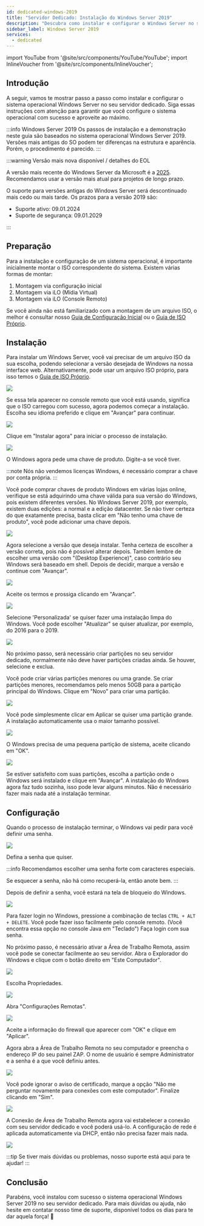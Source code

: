 ```yaml
---
id: dedicated-windows-2019
title: "Servidor Dedicado: Instalação do Windows Server 2019"
description: "Descubra como instalar e configurar o Windows Server no seu servidor dedicado para desempenho e segurança ideais → Saiba mais agora"
sidebar_label: Windows Server 2019
services:
  - dedicated
---
```


import YouTube from '@site/src/components/YouTube/YouTube';
import InlineVoucher from '@site/src/components/InlineVoucher';

## Introdução
A seguir, vamos te mostrar passo a passo como instalar e configurar o sistema operacional Windows Server no seu servidor dedicado. Siga essas instruções com atenção para garantir que você configure o sistema operacional com sucesso e aproveite ao máximo.

:::info Windows Server 2019
Os passos de instalação e a demonstração neste guia são baseados no sistema operacional Windows Server 2019. Versões mais antigas do SO podem ter diferenças na estrutura e aparência. Porém, o procedimento é parecido.
:::

:::warning Versão mais nova disponível / detalhes do EOL

A versão mais recente do Windows Server da Microsoft é a [2025](dedicated-windows.md). Recomendamos usar a versão mais atual para projetos de longo prazo.

O suporte para versões antigas do Windows Server será descontinuado mais cedo ou mais tarde. Os prazos para a versão 2019 são:

- Suporte ativo: 09.01.2024
- Suporte de segurança: 09.01.2029

:::

<InlineVoucher />

## Preparação
Para a instalação e configuração de um sistema operacional, é importante inicialmente montar o ISO correspondente do sistema. Existem várias formas de montar:

1. Montagem via configuração inicial
2. Montagem via iLO (Mídia Virtual)
3. Montagem via iLO (Console Remoto)

Se você ainda não está familiarizado com a montagem de um arquivo ISO, o melhor é consultar nosso [Guia de Configuração Inicial](dedicated-setup.md) ou o [Guia de ISO Próprio](dedicated-iso.md).



## Instalação
Para instalar um Windows Server, você vai precisar de um arquivo ISO da sua escolha, podendo selecionar a versão desejada de Windows na nossa interface web. Alternativamente, pode usar um arquivo ISO próprio, para isso temos o [Guia de ISO Próprio](dedicated-iso.md).

![](https://screensaver01.zap-hosting.com/index.php/s/DDNsa9zjbXng9Z6/preview)

Se essa tela aparecer no console remoto que você está usando, significa que o ISO carregou com sucesso, agora podemos começar a instalação.
Escolha seu idioma preferido e clique em "Avançar" para continuar.

![](https://screensaver01.zap-hosting.com/index.php/s/iyjwCCSmjPqiDMt/preview)

Clique em "Instalar agora" para iniciar o processo de instalação.

![](https://screensaver01.zap-hosting.com/index.php/s/y8rXwXfrnRRD9fZ/preview)

O Windows agora pede uma chave de produto. Digite-a se você tiver.

:::note
Nós não vendemos licenças Windows, é necessário comprar a chave por conta própria.
:::

Você pode comprar chaves de produto Windows em várias lojas online, verifique se está adquirindo uma chave válida para sua versão do Windows, pois existem diferentes versões.
No Windows Server 2019, por exemplo, existem duas edições: a normal e a edição datacenter.
Se não tiver certeza do que exatamente precisa, basta clicar em "Não tenho uma chave de produto", você pode adicionar uma chave depois.

![](https://screensaver01.zap-hosting.com/index.php/s/jH5dYQBq7FtT2SL/preview)

Agora selecione a versão que deseja instalar.
Tenha certeza de escolher a versão correta, pois não é possível alterar depois.
Também lembre de escolher uma versão com "(Desktop Experience)", caso contrário seu Windows será baseado em shell.
Depois de decidir, marque a versão e continue com "Avançar".

![](https://screensaver01.zap-hosting.com/index.php/s/9GRPiS3JpFPyJYk/preview)

Aceite os termos e prossiga clicando em "Avançar".

![](https://screensaver01.zap-hosting.com/index.php/s/Bbfj7R2RdkNkMzq/preview)

Selecione 'Personalizada' se quiser fazer uma instalação limpa do Windows. Você pode escolher "Atualizar" se quiser atualizar, por exemplo, do 2016 para o 2019.

![](https://screensaver01.zap-hosting.com/index.php/s/8zkx8grPTCSgprQ/preview)

No próximo passo, será necessário criar partições no seu servidor dedicado, normalmente não deve haver partições criadas ainda. Se houver, selecione e exclua.

Você pode criar várias partições menores ou uma grande. Se criar partições menores, recomendamos pelo menos 50GB para a partição principal do Windows.
Clique em "Novo" para criar uma partição.

![](https://screensaver01.zap-hosting.com/index.php/s/GtBxwdETkNeSGcT/preview)

Você pode simplesmente clicar em Aplicar se quiser uma partição grande. A instalação automaticamente usa o maior tamanho possível.

![](https://screensaver01.zap-hosting.com/index.php/s/xWr3ySfyGdYbxKt/preview)

O Windows precisa de uma pequena partição de sistema, aceite clicando em "OK".

![](https://screensaver01.zap-hosting.com/index.php/s/B2JPRH3pYRt323x/preview)

Se estiver satisfeito com suas partições, escolha a partição onde o Windows será instalado e clique em "Avançar".
A instalação do Windows agora faz tudo sozinha, isso pode levar alguns minutos.
Não é necessário fazer mais nada até a instalação terminar.

## Configuração

Quando o processo de instalação terminar, o Windows vai pedir para você definir uma senha.

![](https://screensaver01.zap-hosting.com/index.php/s/Zmn6zJyPWAM5MHG/preview)

Defina a senha que quiser.

:::info
Recomendamos escolher uma senha forte com caracteres especiais.

Se esquecer a senha, não há como recuperá-la, então anote bem.
:::

Depois de definir a senha, você estará na tela de bloqueio do Windows.

![](https://screensaver01.zap-hosting.com/index.php/s/ddxASYsjNgwHX5i/preview)

Para fazer login no Windows, pressione a combinação de teclas `CTRL + ALT + DELETE`. Você pode fazer isso facilmente pelo console remoto.
(Você encontra essa opção no console Java em "Teclado")
Faça login com sua senha.

No próximo passo, é necessário ativar a Área de Trabalho Remota, assim você pode se conectar facilmente ao seu servidor.
Abra o Explorador do Windows e clique com o botão direito em "Este Computador".

![](https://screensaver01.zap-hosting.com/index.php/s/HSnnXftNbXNYjq6/preview)

Escolha Propriedades.

![](https://screensaver01.zap-hosting.com/index.php/s/g2CFHpdrZ3E8g29/preview)

Abra "Configurações Remotas".

![](https://screensaver01.zap-hosting.com/index.php/s/e8Q4rixGtBZZH35/preview)

Aceite a informação do firewall que aparecer com "OK" e clique em "Aplicar".

Agora abra a Área de Trabalho Remota no seu computador e preencha o endereço IP do seu painel ZAP.
O nome de usuário é sempre Administrator e a senha é a que você definiu antes.

![](https://screensaver01.zap-hosting.com/index.php/s/w97g9aDrpM8EjpA/preview)

Você pode ignorar o aviso de certificado, marque a opção "Não me perguntar novamente para conexões com este computador".
Finalize clicando em "Sim".

![](https://screensaver01.zap-hosting.com/index.php/s/SqqCdBZRYysz8yj/preview)

A Conexão de Área de Trabalho Remota agora vai estabelecer a conexão com seu servidor dedicado e você poderá usá-lo.
A configuração de rede é aplicada automaticamente via DHCP, então não precisa fazer mais nada.

![](https://screensaver01.zap-hosting.com/index.php/s/9BEEiFAtJ2jCoCk/preview)

:::tip
Se tiver mais dúvidas ou problemas, nosso suporte está aqui para te ajudar!
:::


## Conclusão
Parabéns, você instalou com sucesso o sistema operacional Windows Server 2019 no seu servidor dedicado. Para mais dúvidas ou ajuda, não hesite em contatar nosso time de suporte, disponível todos os dias para te dar aquela força! 🙂

<InlineVoucher />